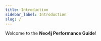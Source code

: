 ```yaml
---
title: Introduction
sidebar_label: Introduction
slug: /
---
```


Welcome to the **Neo4j Performance Guide**!  
